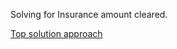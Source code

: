 Solving for Insurance amount cleared. 

[Top solution approach](https://analyticsindiamag.com/meet-the-winners-of-themathcompanys-data-scientist-hiring-hackathon/)
